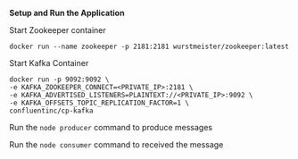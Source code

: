 **Setup and Run the Application**

Start Zookeeper container

    docker run --name zookeeper -p 2181:2181 wurstmeister/zookeeper:latest
Start Kafka Container

    docker run -p 9092:9092 \
    -e KAFKA_ZOOKEEPER_CONNECT=<PRIVATE_IP>:2181 \
    -e KAFKA_ADVERTISED_LISTENERS=PLAINTEXT://<PRIVATE_IP>:9092 \
    -e KAFKA_OFFSETS_TOPIC_REPLICATION_FACTOR=1 \
    confluentinc/cp-kafka

Run the `node producer` command to produce messages

Run the `node consumer` command to received the message